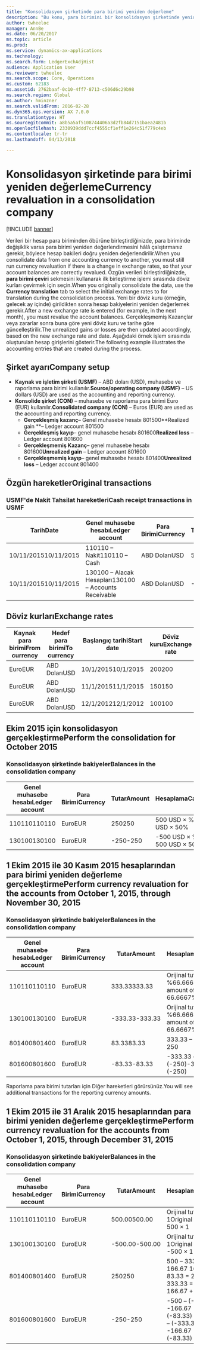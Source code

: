 ```yaml
---
title: "Konsolidasyon şirketinde para birimi yeniden değerleme"
description: "Bu konu, para birimini bir konsolidasyon şirketinde yeniden değerlemeyi açıklar."
author: twheeloc
manager: AnnBe
ms.date: 06/20/2017
ms.topic: article
ms.prod: 
ms.service: dynamics-ax-applications
ms.technology: 
ms.search.form: LedgerExchAdjHist
audience: Application User
ms.reviewer: twheeloc
ms.search.scope: Core, Operations
ms.custom: 62183
ms.assetid: 2762baaf-0c10-4ff7-8713-c506d6c29b98
ms.search.region: Global
ms.author: hminzner
ms.search.validFrom: 2016-02-28
ms.dyn365.ops.version: AX 7.0.0
ms.translationtype: HT
ms.sourcegitcommit: a8b5a5af5108744406a3d2fb84d7151baea2481b
ms.openlocfilehash: 2330939ddd7ccf4555cf1eff1e264c51f779c4eb
ms.contentlocale: tr-tr
ms.lasthandoff: 04/13/2018

---
```


# <a name="currency-revaluation-in-a-consolidation-company"></a><span data-ttu-id="52340-103">Konsolidasyon şirketinde para birimi yeniden değerleme</span><span class="sxs-lookup"><span data-stu-id="52340-103">Currency revaluation in a consolidation company</span></span>

[!INCLUDE [banner](../includes/banner.md)]

<span data-ttu-id="52340-104">Verileri bir hesap para biriminden öbürüne birleştirdiğinizde, para biriminde değişiklik varsa para birimi yeniden değerlendirmesini hâlâ çalıştırmanız gerekir, böylece hesap bakileri doğru yeniden değerlendirilir.</span><span class="sxs-lookup"><span data-stu-id="52340-104">When you consolidate data from one accounting currency to another, you must still run currency revaluation if there is a change in exchange rates, so that your account balances  are correctly revalued.</span></span> <span data-ttu-id="52340-105">Özgün verileri birleştirdiğinizde, **para birimi çeviri** sekmesini kullanarak ilk birleştirme işlemi sırasında döviz kurları çevirmek için seçin.</span><span class="sxs-lookup"><span data-stu-id="52340-105">When you originally consolidate the data, use the **Currency translation** tab to select the initial exchange rates to for translation during the consolidation process.</span></span> <span data-ttu-id="52340-106">Yeni bir döviz kuru (örneğin, gelecek ay içinde) girildikten sonra hesap bakiyelerini yeniden değerlemek gerekir.</span><span class="sxs-lookup"><span data-stu-id="52340-106">After a new exchange rate is entered (for example, in the next month), you must revalue the account balances.</span></span> <span data-ttu-id="52340-107">Gerçekleşmemiş Kazançlar veya zararlar sonra buna göre yeni döviz kuru ve tarihe göre güncelleştirilir.</span><span class="sxs-lookup"><span data-stu-id="52340-107">The unrealized gains or losses are then updated accordingly, based on the new exchange rate and date.</span></span> <span data-ttu-id="52340-108">Aşağıdaki örnek işlem sırasında oluşturulan hesap girişlerini gösterir.</span><span class="sxs-lookup"><span data-stu-id="52340-108">The following example illustrates the accounting entries that are created during the process.</span></span>

## <a name="company-setup"></a><span data-ttu-id="52340-109">Şirket ayarı</span><span class="sxs-lookup"><span data-stu-id="52340-109">Company setup</span></span>
-   <span data-ttu-id="52340-110">**Kaynak ve işletim şirketi (USMF)** – ABD doları (USD), muhasebe ve raporlama para birimi kullanılır.</span><span class="sxs-lookup"><span data-stu-id="52340-110">**Source/operating company (USMF)** – US dollars (USD) are used as the accounting and reporting currency.</span></span>
-   <span data-ttu-id="52340-111">**Konsolide şirket (CON)** – muhasebe ve raporlama para birimi Euro (EUR) kullanılır.</span><span class="sxs-lookup"><span data-stu-id="52340-111">**Consolidated company (CON)** – Euros (EUR) are used as the accounting and reporting currency.</span></span>
    -   <span data-ttu-id="52340-112">**Gerçekleşmiş kazanç**– Genel muhasebe hesabı 801500</span><span class="sxs-lookup"><span data-stu-id="52340-112">**Realized gain **– Ledger account 801500</span></span>
    -   <span data-ttu-id="52340-113">**Gerçekleşmiş kayıp**– genel muhasebe hesabı 801600</span><span class="sxs-lookup"><span data-stu-id="52340-113">**Realized loss** – Ledger account 801600</span></span>
    -   <span data-ttu-id="52340-114">**Gerçekleşmemiş Kazanç**– genel muhasebe hesabı 801600</span><span class="sxs-lookup"><span data-stu-id="52340-114">**Unrealized gain** – Ledger account 801600</span></span>
    -   <span data-ttu-id="52340-115">**Gerçekleşmemiş kayıp**– genel muhasebe hesabı 801400</span><span class="sxs-lookup"><span data-stu-id="52340-115">**Unrealized loss** – Ledger account 801400</span></span>

## <a name="original-transactions"></a><span data-ttu-id="52340-116">Özgün hareketler</span><span class="sxs-lookup"><span data-stu-id="52340-116">Original transactions</span></span>
### <a name="cash-receipt-transactions-in-usmf"></a><span data-ttu-id="52340-117">USMF'de Nakit Tahsilat hareketleri</span><span class="sxs-lookup"><span data-stu-id="52340-117">Cash receipt transactions in USMF</span></span>

| <span data-ttu-id="52340-118">Tarih</span><span class="sxs-lookup"><span data-stu-id="52340-118">Date</span></span>       | <span data-ttu-id="52340-119">Genel muhasebe hesabı</span><span class="sxs-lookup"><span data-stu-id="52340-119">Ledger account</span></span>               | <span data-ttu-id="52340-120">Para Birimi</span><span class="sxs-lookup"><span data-stu-id="52340-120">Currency</span></span> | <span data-ttu-id="52340-121">Tutar</span><span class="sxs-lookup"><span data-stu-id="52340-121">Amount</span></span> |
|------------|------------------------------|----------|--------|
| <span data-ttu-id="52340-122">10/11/2015</span><span class="sxs-lookup"><span data-stu-id="52340-122">10/11/2015</span></span> | <span data-ttu-id="52340-123">110110 – Nakit</span><span class="sxs-lookup"><span data-stu-id="52340-123">110110 – Cash</span></span>                | <span data-ttu-id="52340-124">ABD Doları</span><span class="sxs-lookup"><span data-stu-id="52340-124">USD</span></span>      | <span data-ttu-id="52340-125">500</span><span class="sxs-lookup"><span data-stu-id="52340-125">500</span></span>    |
| <span data-ttu-id="52340-126">10/11/2015</span><span class="sxs-lookup"><span data-stu-id="52340-126">10/11/2015</span></span> | <span data-ttu-id="52340-127">130100 – Alacak Hesapları</span><span class="sxs-lookup"><span data-stu-id="52340-127">130100 – Accounts Receivable</span></span> | <span data-ttu-id="52340-128">ABD Doları</span><span class="sxs-lookup"><span data-stu-id="52340-128">USD</span></span>      | <span data-ttu-id="52340-129">-500</span><span class="sxs-lookup"><span data-stu-id="52340-129">-500</span></span>   |

## <a name="exchange-rates"></a><span data-ttu-id="52340-130">Döviz kurları</span><span class="sxs-lookup"><span data-stu-id="52340-130">Exchange rates</span></span>

| <span data-ttu-id="52340-131">Kaynak para birimi</span><span class="sxs-lookup"><span data-stu-id="52340-131">From currency</span></span> | <span data-ttu-id="52340-132">Hedef para birimi</span><span class="sxs-lookup"><span data-stu-id="52340-132">To currency</span></span> | <span data-ttu-id="52340-133">Başlangıç tarihi</span><span class="sxs-lookup"><span data-stu-id="52340-133">Start date</span></span> | <span data-ttu-id="52340-134">Döviz kuru</span><span class="sxs-lookup"><span data-stu-id="52340-134">Exchange rate</span></span> |
|---------------|-------------|------------|---------------|
| <span data-ttu-id="52340-135">Euro</span><span class="sxs-lookup"><span data-stu-id="52340-135">EUR</span></span>           | <span data-ttu-id="52340-136">ABD Doları</span><span class="sxs-lookup"><span data-stu-id="52340-136">USD</span></span>         | <span data-ttu-id="52340-137">10/1/2015</span><span class="sxs-lookup"><span data-stu-id="52340-137">10/1/2015</span></span>  | <span data-ttu-id="52340-138">200</span><span class="sxs-lookup"><span data-stu-id="52340-138">200</span></span>           |
| <span data-ttu-id="52340-139">Euro</span><span class="sxs-lookup"><span data-stu-id="52340-139">EUR</span></span>           | <span data-ttu-id="52340-140">ABD Doları</span><span class="sxs-lookup"><span data-stu-id="52340-140">USD</span></span>         | <span data-ttu-id="52340-141">11/1/2015</span><span class="sxs-lookup"><span data-stu-id="52340-141">11/1/2015</span></span>  | <span data-ttu-id="52340-142">150</span><span class="sxs-lookup"><span data-stu-id="52340-142">150</span></span>           |
| <span data-ttu-id="52340-143">Euro</span><span class="sxs-lookup"><span data-stu-id="52340-143">EUR</span></span>           | <span data-ttu-id="52340-144">ABD Doları</span><span class="sxs-lookup"><span data-stu-id="52340-144">USD</span></span>         | <span data-ttu-id="52340-145">12/1/2012</span><span class="sxs-lookup"><span data-stu-id="52340-145">12/1/2012</span></span>  | <span data-ttu-id="52340-146">100</span><span class="sxs-lookup"><span data-stu-id="52340-146">100</span></span>           |

## <a name="perform-the-consolidation-for-october-2015"></a><span data-ttu-id="52340-147">Ekim 2015 için konsolidasyon gerçekleştirme</span><span class="sxs-lookup"><span data-stu-id="52340-147">Perform the consolidation for October 2015</span></span>
### <a name="balances-in-the-consolidation-company"></a><span data-ttu-id="52340-148">Konsolidasyon şirketinde bakiyeler</span><span class="sxs-lookup"><span data-stu-id="52340-148">Balances in the consolidation company</span></span>

| <span data-ttu-id="52340-149">Genel muhasebe hesabı</span><span class="sxs-lookup"><span data-stu-id="52340-149">Ledger account</span></span> | <span data-ttu-id="52340-150">Para Birimi</span><span class="sxs-lookup"><span data-stu-id="52340-150">Currency</span></span> | <span data-ttu-id="52340-151">Tutar</span><span class="sxs-lookup"><span data-stu-id="52340-151">Amount</span></span> | <span data-ttu-id="52340-152">Hesaplama</span><span class="sxs-lookup"><span data-stu-id="52340-152">Calculation</span></span>    |
|----------------|----------|--------|----------------|
| <span data-ttu-id="52340-153">110110</span><span class="sxs-lookup"><span data-stu-id="52340-153">110110</span></span>         | <span data-ttu-id="52340-154">Euro</span><span class="sxs-lookup"><span data-stu-id="52340-154">EUR</span></span>      | <span data-ttu-id="52340-155">250</span><span class="sxs-lookup"><span data-stu-id="52340-155">250</span></span>    | <span data-ttu-id="52340-156">500 USD × %50</span><span class="sxs-lookup"><span data-stu-id="52340-156">500 USD × 50%</span></span>  |
| <span data-ttu-id="52340-157">130100</span><span class="sxs-lookup"><span data-stu-id="52340-157">130100</span></span>         | <span data-ttu-id="52340-158">Euro</span><span class="sxs-lookup"><span data-stu-id="52340-158">EUR</span></span>      | <span data-ttu-id="52340-159">-250</span><span class="sxs-lookup"><span data-stu-id="52340-159">-250</span></span>   | <span data-ttu-id="52340-160">-500 USD × %50</span><span class="sxs-lookup"><span data-stu-id="52340-160">-500 USD × 50%</span></span> |

## <a name="perform-currency-revaluation-for-the-accounts-from-october-1-2015-through-november-30-2015"></a><span data-ttu-id="52340-161">1 Ekim 2015 ile 30 Kasım 2015 hesaplarından para birimi yeniden değerleme gerçekleştirme</span><span class="sxs-lookup"><span data-stu-id="52340-161">Perform currency revaluation for the accounts from October 1, 2015, through November 30, 2015</span></span>
### <a name="balances-in-the-consolidation-company"></a><span data-ttu-id="52340-162">Konsolidasyon şirketinde bakiyeler</span><span class="sxs-lookup"><span data-stu-id="52340-162">Balances in the consolidation company</span></span>

| <span data-ttu-id="52340-163">Genel muhasebe hesabı</span><span class="sxs-lookup"><span data-stu-id="52340-163">Ledger account</span></span> | <span data-ttu-id="52340-164">Para Birimi</span><span class="sxs-lookup"><span data-stu-id="52340-164">Currency</span></span> | <span data-ttu-id="52340-165">Tutar</span><span class="sxs-lookup"><span data-stu-id="52340-165">Amount</span></span>  | <span data-ttu-id="52340-166">Hesaplama</span><span class="sxs-lookup"><span data-stu-id="52340-166">Calculation</span></span>                        |
|----------------|----------|---------|------------------------------------|
| <span data-ttu-id="52340-167">110110</span><span class="sxs-lookup"><span data-stu-id="52340-167">110110</span></span>         | <span data-ttu-id="52340-168">Euro</span><span class="sxs-lookup"><span data-stu-id="52340-168">EUR</span></span>      | <span data-ttu-id="52340-169">333.33</span><span class="sxs-lookup"><span data-stu-id="52340-169">333.33</span></span>  | <span data-ttu-id="52340-170">Orijinal tutar 500 × %66.6667</span><span class="sxs-lookup"><span data-stu-id="52340-170">Original amount of 500 × 66.6667%</span></span>  |
| <span data-ttu-id="52340-171">130100</span><span class="sxs-lookup"><span data-stu-id="52340-171">130100</span></span>         | <span data-ttu-id="52340-172">Euro</span><span class="sxs-lookup"><span data-stu-id="52340-172">EUR</span></span>      | <span data-ttu-id="52340-173">-333.33</span><span class="sxs-lookup"><span data-stu-id="52340-173">-333.33</span></span> | <span data-ttu-id="52340-174">Orijinal tutar -500 × %66.6667</span><span class="sxs-lookup"><span data-stu-id="52340-174">Original amount of -500 × 66.6667%</span></span> |
| <span data-ttu-id="52340-175">801400</span><span class="sxs-lookup"><span data-stu-id="52340-175">801400</span></span>         | <span data-ttu-id="52340-176">Euro</span><span class="sxs-lookup"><span data-stu-id="52340-176">EUR</span></span>      | <span data-ttu-id="52340-177">83.33</span><span class="sxs-lookup"><span data-stu-id="52340-177">83.33</span></span>   | <span data-ttu-id="52340-178">333.33 – 250</span><span class="sxs-lookup"><span data-stu-id="52340-178">333.33 – 250</span></span>                       |
| <span data-ttu-id="52340-179">801600</span><span class="sxs-lookup"><span data-stu-id="52340-179">801600</span></span>         | <span data-ttu-id="52340-180">Euro</span><span class="sxs-lookup"><span data-stu-id="52340-180">EUR</span></span>      | <span data-ttu-id="52340-181">-83.33</span><span class="sxs-lookup"><span data-stu-id="52340-181">-83.33</span></span>  | <span data-ttu-id="52340-182">-333.33 – (-250)</span><span class="sxs-lookup"><span data-stu-id="52340-182">-333.33 – (-250)</span></span>                   |

<span data-ttu-id="52340-183">Raporlama para birimi tutarları için Diğer hareketleri görürsünüz.</span><span class="sxs-lookup"><span data-stu-id="52340-183">You will see additional transactions for the reporting currency amounts.</span></span>

## <a name="perform-currency-revaluation-for-the-accounts-from-october-1-2015-through-december-31-2015"></a><span data-ttu-id="52340-184">1 Ekim 2015 ile 31 Aralık 2015 hesaplarından para birimi yeniden değerleme gerçekleştirme</span><span class="sxs-lookup"><span data-stu-id="52340-184">Perform currency revaluation for the accounts from October 1, 2015, through December 31, 2015</span></span>
### <a name="balances-in-the-consolidation-company"></a><span data-ttu-id="52340-185">Konsolidasyon şirketinde bakiyeler</span><span class="sxs-lookup"><span data-stu-id="52340-185">Balances in the consolidation company</span></span>

| <span data-ttu-id="52340-186">Genel muhasebe hesabı</span><span class="sxs-lookup"><span data-stu-id="52340-186">Ledger account</span></span> | <span data-ttu-id="52340-187">Para Birimi</span><span class="sxs-lookup"><span data-stu-id="52340-187">Currency</span></span> | <span data-ttu-id="52340-188">Tutar</span><span class="sxs-lookup"><span data-stu-id="52340-188">Amount</span></span>  | <span data-ttu-id="52340-189">Hesaplama</span><span class="sxs-lookup"><span data-stu-id="52340-189">Calculation</span></span>                                          |
|----------------|----------|---------|------------------------------------------------------|
| <span data-ttu-id="52340-190">110110</span><span class="sxs-lookup"><span data-stu-id="52340-190">110110</span></span>         | <span data-ttu-id="52340-191">Euro</span><span class="sxs-lookup"><span data-stu-id="52340-191">EUR</span></span>      | <span data-ttu-id="52340-192">500.00</span><span class="sxs-lookup"><span data-stu-id="52340-192">500.00</span></span>  | <span data-ttu-id="52340-193">Orijinal tutar of 500 × 1</span><span class="sxs-lookup"><span data-stu-id="52340-193">Original amount of 500 × 1</span></span>                           |
| <span data-ttu-id="52340-194">130100</span><span class="sxs-lookup"><span data-stu-id="52340-194">130100</span></span>         | <span data-ttu-id="52340-195">Euro</span><span class="sxs-lookup"><span data-stu-id="52340-195">EUR</span></span>      | <span data-ttu-id="52340-196">-500.00</span><span class="sxs-lookup"><span data-stu-id="52340-196">-500.00</span></span> | <span data-ttu-id="52340-197">Orijinal tutar -500 × 1</span><span class="sxs-lookup"><span data-stu-id="52340-197">Original amount of -500 × 1</span></span>                          |
| <span data-ttu-id="52340-198">801400</span><span class="sxs-lookup"><span data-stu-id="52340-198">801400</span></span>         | <span data-ttu-id="52340-199">Euro</span><span class="sxs-lookup"><span data-stu-id="52340-199">EUR</span></span>      | <span data-ttu-id="52340-200">250</span><span class="sxs-lookup"><span data-stu-id="52340-200">250</span></span>     | <span data-ttu-id="52340-201">500 – 333.33 = 166.67 166.67 + 83.33 = 250</span><span class="sxs-lookup"><span data-stu-id="52340-201">500 – 333.33 = 166.67 166.67 + 83.33 = 250</span></span>           |
| <span data-ttu-id="52340-202">801600</span><span class="sxs-lookup"><span data-stu-id="52340-202">801600</span></span>         | <span data-ttu-id="52340-203">Euro</span><span class="sxs-lookup"><span data-stu-id="52340-203">EUR</span></span>      | <span data-ttu-id="52340-204">-250</span><span class="sxs-lookup"><span data-stu-id="52340-204">-250</span></span>    | <span data-ttu-id="52340-205">-500 – (-333.33) = -166.67 -166.67 + (-83.33) = -250</span><span class="sxs-lookup"><span data-stu-id="52340-205">-500 – (-333.33) = -166.67 -166.67 + (-83.33) = -250</span></span> |






